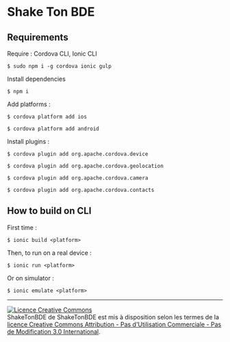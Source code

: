 Shake Ton BDE
===

## Requirements

Require : Cordova CLI, Ionic CLI

`$ sudo npm i -g cordova ionic gulp`

Install dependencies

`$ npm i`

Add platforms :

`$ cordova platform add ios`

`$ cordova platform add android`

Install plugins :

`$ cordova plugin add org.apache.cordova.device`

`$ cordova plugin add org.apache.cordova.geolocation`

`$ cordova plugin add org.apache.cordova.camera`

`$ cordova plugin add org.apache.cordova.contacts`

## How to build on CLI

First time :

`$ ionic build <platform>`

Then, to run on a real device :

`$ ionic run <platform>`

Or on simulator :

`$ ionic emulate <platform>`

---

<a rel="license" href="http://creativecommons.org/licenses/by-nc-nd/4.0/"><img alt="Licence Creative Commons" style="border-width:0" src="http://i.creativecommons.org/l/by-nc-nd/4.0/88x31.png" /></a><br /><span xmlns:dct="http://purl.org/dc/terms/" property="dct:title">ShakeTonBDE</span> de <span xmlns:cc="http://creativecommons.org/ns#" property="cc:attributionName">ShakeTonBDE</span> est mis à disposition selon les termes de la <a rel="license" href="http://creativecommons.org/licenses/by-nc-nd/3.0/">licence Creative Commons Attribution - Pas d&#39;Utilisation Commerciale - Pas de Modification 3.0 International</a>.
